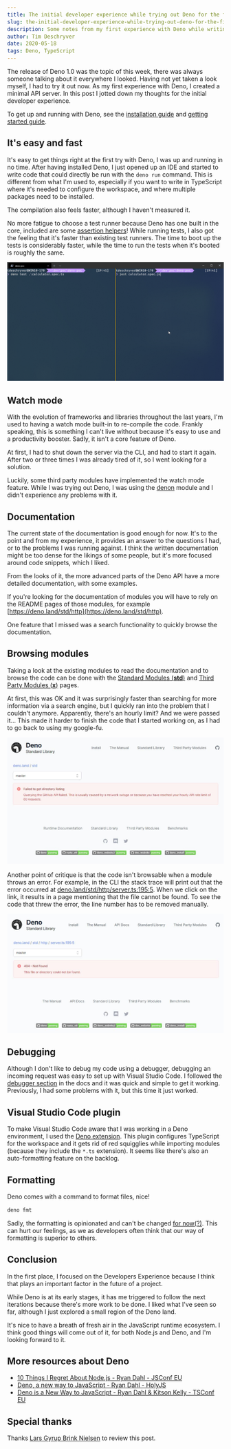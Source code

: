 ```yaml
---
title: The initial developer experience while trying out Deno for the first time
slug: the-initial-developer-experience-while-trying-out-deno-for-the-first-time
description: Some notes from my first experience with Deno while writing a minimal API server.
author: Tim Deschryver
date: 2020-05-18
tags: Deno, TypeScript
---
```


The release of Deno 1.0 was the topic of this week, there was always someone talking about it everywhere I looked.
Having not yet taken a look myself, I had to try it out now.
As my first experience with Deno, I created a minimal API server. In this post I jotted down my thoughts for the initial developer experience.

To get up and running with Deno, see the [installation guide](https://deno.land/#installation) and [getting started guide](https://deno.land/#getting-started).

## It's easy and fast

It's easy to get things right at the first try with Deno, I was up and running in no time.
After having installed Deno, I just opened up an IDE and started to write code that could directly be run with the `deno run` command.
This is different from what I'm used to, especially if you want to write in TypeScript where it's needed to configure the workspace, and where multiple packages need to be installed.

The compilation also feels faster, although I haven't measured it.

No more fatigue to choose a test runner because Deno has one built in the core, included are some [assertion helpers](https://deno.land/std/testing/README.md)!
While running tests, I also got the feeling that it's faster than existing test runners.
The time to boot up the tests is considerably faster, while the time to run the tests when it's booted is roughly the same.

![The deno test runner on the left, and the jest test runner on the right. The deno test runner is faster.](./images/test-runner.gif)

## Watch mode

With the evolution of frameworks and libraries throughout the last years, I'm used to having a watch mode built-in to re-compile the code.
Frankly speaking, this is something I can't live without because it's easy to use and a productivity booster.
Sadly, it isn't a core feature of Deno.

At first, I had to shut down the server via the CLI, and had to start it again.
After two or three times I was already tired of it, so I went looking for a solution.

Luckily, some third party modules have implemented the watch mode feature.
While I was trying out Deno, I was using the [denon](https://github.com/eliassjogreen/denon) module and I didn't experience any problems with it.

## Documentation

The current state of the documentation is good enough for now.
It's to the point and from my experience, it provides an answer to the questions I had, or to the problems I was running against.
I think the written documentation might be too dense for the likings of some people, but it's more focused around code snippets, which I liked.

From the looks of it, the more advanced parts of the Deno API have a more detailed documentation, with some examples.

If you're looking for the documentation of modules you will have to rely on the README pages of those modules, for example [https://deno.land/std/http](https://deno.land/std/http).

One feature that I missed was a search functionality to quickly browse the documentation.

## Browsing modules

Taking a look at the existing modules to read the documentation and to browse the code can be done with the
[Standard Modules (**std**)](https://deno.land/std) and [Third Party Modules (**x**)](https://deno.land/x) pages.

At first, this was OK and it was surprisingly faster than searching for more information via a search engine, but I quickly ran into the problem that I couldn't anymore.
Apparently, there's an hourly limit? And we were passed it...
This made it harder to finish the code that I started working on, as I had to go back to using my google-fu.

![Page that shows that the hourly limit is reached, making the code unbrowsable](./images/image01.jpg)

Another point of critique is that the code isn't browsable when a module throws an error.
For example, in the CLI the stack trace will print out that the error occurred at [deno.land/std/http/server.ts:195:5](https://deno.land/std/http/server.ts:195:5).
When we click on the link, it results in a page mentioning that the file cannot be found.
To see the code that threw the error, the line number has to be removed manually.

![Page that shows that file cannot be found, making the code unbrowsable](./images/image02.jpg)

## Debugging

Although I don't like to debug my code using a debugger, debugging an incoming request was easy to set up with Visual Studio Code.
I followed the [debugger section](https://deno.land/manual/tools/debugger) in the docs and it was quick and simple to get it working.
Previously, I had some problems with it, but this time it just worked.

## Visual Studio Code plugin

To make Visual Studio Code aware that I was working in a Deno environment, I used the [Deno extension](https://marketplace.visualstudio.com/items?itemName=justjavac.vscode-deno).
This plugin configures TypeScript for the workspace and it gets rid of red squigglies while importing modules (because they include the `*.ts` extension). It seems like there's also an auto-formatting feature on the backlog.

## Formatting

Deno comes with a command to format files, nice!

```bash
deno fmt
```

Sadly, the formatting is opinionated and can't be changed [for now(?)](https://github.com/denoland/deno/issues/3827).
This can hurt our feelings, as we as developers often think that our way of formatting is superior to others.

## Conclusion

In the first place, I focused on the Developers Experience because I think that plays an important factor in the future of a project.

While Deno is at its early stages, it has me triggered to follow the next iterations because there's more work to be done.
I liked what I've seen so far, although I just explored a small region of the Deno land.

It's nice to have a breath of fresh air in the JavaScript runtime ecosystem.
I think good things will come out of it, for both Node.js and Deno, and I'm looking forward to it.

## More resources about Deno

- [10 Things I Regret About Node.js - Ryan Dahl - JSConf EU](https://www.youtube.com/watch?v=M3BM9TB-8yA)
- [Deno, a new way to JavaScript - Ryan Dahl - HolyJS](https://www.youtube.com/watch?v=HjdJzNoT_qg)
- [Deno is a New Way to JavaScript - Ryan Dahl & Kitson Kelly - TSConf EU](https://www.youtube.com/watch?v=HjdJzNoT_qg)

## Special thanks

Thanks [Lars Gyrup Brink Nielsen](https://twitter.com/LayZeeDK) to review this post.
